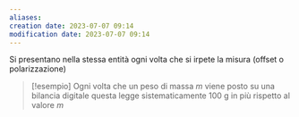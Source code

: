 ```yaml
---
aliases: 
creation date: 2023-07-07 09:14
modification date: 2023-07-07 09:14
---
```


Si presentano nella stessa entità ogni volta che si irpete la misura (offset o polarizzazione)

>[!esempio]
>Ogni volta che un peso di massa $m$ viene posto su una bilancia digitale questa legge sistematicamente 100 g in più rispetto al valore $m$